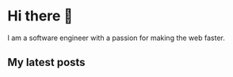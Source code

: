 # Hi there 👋

I am a software engineer with a passion for making the web faster.

## My latest posts
<!-- BLOG-POST-LIST:START -->
<!-- BLOG-POST-LIST:END -->
